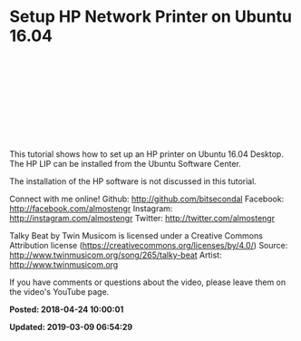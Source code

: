 # Setup HP Network Printer on Ubuntu 16.04

<iframe width=""560"" height=""315"" src=""https://www.youtube.com/embed/0gleeizRavo"" frameborder=""0"" allow=""autoplay; encrypted-media"" allowfullscreen></iframe>

This tutorial shows how to set up an HP printer on Ubuntu 16.04 Desktop.  The HP LIP can be installed from the Ubuntu Software Center.

The installation of the HP software is not discussed in this tutorial.

Connect with me online!
Github: http://github.com/bitsecondal
Facebook: http://facebook.com/almostengr
Instagram: http://instagram.com/almostengr
Twitter: http://twitter.com/almostengr

Talky Beat by Twin Musicom is licensed under a Creative Commons Attribution license (https://creativecommons.org/licenses/by/4.0/)
Source: http://www.twinmusicom.org/song/265/talky-beat
Artist: http://www.twinmusicom.org

If you have comments or questions about the video, please leave them on the video's YouTube page.

**Posted: 2018-04-24 10:00:01** 

**Updated: 2019-03-09 06:54:29** 



